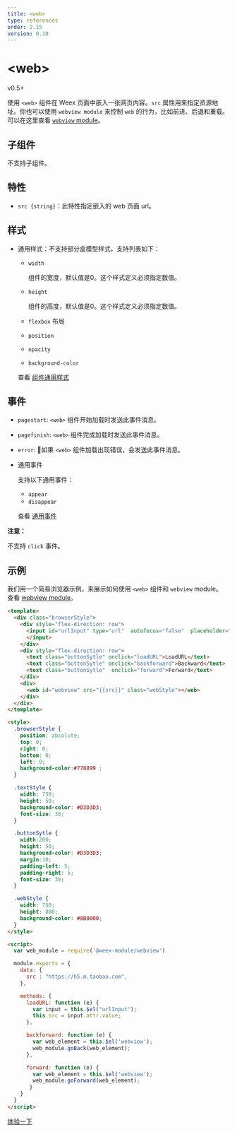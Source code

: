 ```yaml
---
title: <web>
type: references
order: 2.15
version: 0.10
---
```


# &lt;web&gt;

<span class="weex-version">v0.5+</span>

使用 `<web>` 组件在 Weex 页面中嵌入一张网页内容。`src` 属性用来指定资源地址。你也可以使用 `webview module` 来控制 `web` 的行为，比如前进、后退和重载。可以在这里查看 [`webview` module](../modules/webview.html)。

## 子组件

不支持子组件。

## 特性

- `src {string}`：此特性指定嵌入的 web 页面 url。

## 样式

- 通用样式：不支持部分盒模型样式，支持列表如下：

  - `width`

    组件的宽度，默认值是0。这个样式定义必须指定数值。
    
  - `height`

    组件的高度，默认值是0。这个样式定义必须指定数值。
    
  - `flexbox` 布局
  - `position`
  - `opacity`
  - `background-color`

  查看 [组件通用样式](../common-style.html)

## 事件

- `pagestart`: `<web>` 组件开始加载时发送此事件消息。
- `pagefinish`: `<web>` 组件完成加载时发送此事件消息。
- `error`: 如果 `<web>` 组件加载出现错误，会发送此事件消息。

- 通用事件

  支持以下通用事件：
  - `appear`
  - `disappear`

  查看 [通用事件](../common-event.html)

**注意：**

不支持 `click` 事件。

## 示例

我们用一个简易浏览器示例，来展示如何使用 `<web>` 组件和 `webview` module。 查看 [webview module](../modules/webview.html)。

```html
<template>
  <div class="browserStyle">
    <div style="flex-direction: row">
      <input id="urlInput" type="url"  autofocus="false"  placeholder="input url" onchange="change" oninput="input" class="textStyle"   value="https://www.baidu.com">
      </input>
    </div>
    <div style="flex-direction: row">
      <text class="buttonSytle" onclick="loadURL">LoadURL</text>
      <text class="buttonSytle" onclick="backforward">Backward</text>
      <text class="buttonSytle"  onclick="forward">Forward</text>
    </div>
    <div>
      <web id="webview" src="{{src}}" class="webStyle"></web>
    </div>
  </div>
</template>

<style>
  .browserStyle {
    position: absolute;
    top: 0;
    right: 0;
    bottom: 0;
    left: 0;
    background-color:#778899 ;
  }

  .textStyle {
    width: 750;
    height: 50;
    background-color: #D3D3D3;
    font-size: 30;
  }

  .buttonSytle {
    width:200;
    height: 50;
    background-color: #D3D3D3;
    margin:10;
    padding-left: 5;
    padding-right: 5;
    font-size: 30;
  }

  .webStyle {
    width: 750;
    height: 800;
    background-color: #8B0000;
  }
</style>

<script>
  var web_module = require('@weex-module/webview')

  module.exports = {
    data: {
      src : "https://h5.m.taobao.com",
    },

    methods: {
      loadURL: function (e) {
        var input = this.$el("urlInput");
        this.src = input.attr.value;
      },

      backforward: function (e) {
        var web_element = this.$el('webview');
        web_module.goBack(web_element);
      },

      forward: function (e) {
        var web_element = this.$el('webview');
        web_module.goForward(web_element);
       }
    }
  }
</script>
```

[体验一下](http://dotwe.org/84741a6befeb0f1e5ce11b47ecf1123f)
